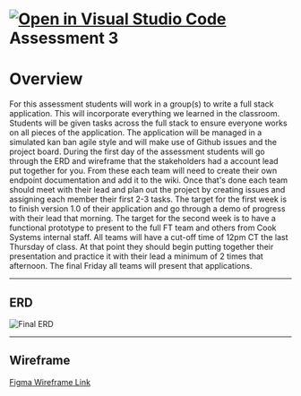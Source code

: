 [![Open in Visual Studio Code](https://classroom.github.com/assets/open-in-vscode-718a45dd9cf7e7f842a935f5ebbe5719a5e09af4491e668f4dbf3b35d5cca122.svg)](https://classroom.github.com/online_ide?assignment_repo_id=13297006&assignment_repo_type=AssignmentRepo)
Assessment 3
===============================
# Overview

For this assessment students will work in a group(s) to write a full stack application. This will incorporate everything we learned in the classroom. Students will be given tasks across the full stack to ensure everyone works on all pieces of the application. The application will be managed in a simulated kan ban agile style and will make use of Github issues and the project board. During the first day of the assessment students will go through the ERD and wireframe that the stakeholders had a account lead put together for you. From these each team will need to create their own endpoint documentation and add it to the wiki. Once that's done each team should meet with their lead and plan out the project by creating issues and assigning each member their first 2-3 tasks. The target for the first week is to finish version 1.0 of their application and go through a demo of progress with their lead that morning. The target for the second week is to have a functional prototype to present to the full FT team and others from Cook Systems internal staff. All teams will have a cut-off time of 12pm CT the last Thursday of class. At that point they should begin putting together their presentation and practice it with their lead a minimum of 2 times that afternoon. The final Friday all teams will present that applications.

---

## ERD

![Final ERD](https://user-images.githubusercontent.com/32781877/206259951-fe81a650-1d90-4c28-ae7a-571f649269d9.png)


---

## Wireframe

[Figma Wireframe Link](https://www.figma.com/file/huwXGJxW6BCIbk4p2QcZG2/Final-Prototype?node-id=0%3A1&t=BnbL9FVyQYeS41FC-1)

